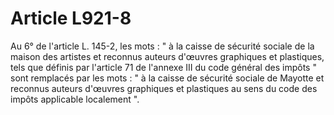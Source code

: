 # Article L921-8

Au 6° de l'article L. 145-2, les mots : " à la caisse de sécurité sociale de la maison des artistes et reconnus auteurs d'œuvres graphiques et plastiques, tels que définis par l'article 71 de l'annexe III du code général des impôts " sont remplacés par les mots : " à la caisse de sécurité sociale de Mayotte et reconnus auteurs d'œuvres graphiques et plastiques au sens du code des impôts applicable localement ".
